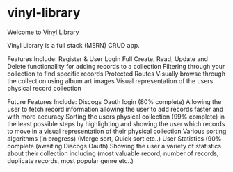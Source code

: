 # vinyl-library

Welcome to Vinyl Library 

Vinyl Library is a full stack (MERN) CRUD app.

Features Include:
  Register & User Login
  Full Create, Read, Update and Delete functionallity for adding records to a collection
  Filtering through your collection to find specific records
  Protected Routes
  Visually browse through the collection using album art images
  Visual representation of the users physical record collection
  
 Future Features Include:
  Discogs Oauth login (80% complete)
    Allowing the user to fetch record information allowing the user to add records faster and with more accuracy
  Sorting the users physical collection (99% complete)
    in the least possible steps by highlighting and showing the user which records to move in a visual representation of their physical collection
  Various sorting algorithms (in progress)
    (Merge sort, Quick sort etc..)
  User Statistics (90% complete (awaiting Discogs Oauth)
    Showing the user a variety of statistics about their collection including (most valuable record, number of records, duplicate records, most popular genre etc..)
   
 
  
